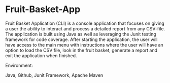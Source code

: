 # Fruit-Basket-App

Fruit Basket Application (CLI) is a console application that focuses on giving a user the ability to interact and process a detailed report from any CSV-file. The application is built using Java as well as leveraging the Junit testing framework for code coverage. After starting the application, the user will have access to the main menu with instructions where the user will have an option to load the CSV file, look in the fruit basket, generate a report and exit the application when finished. 

Environment:

Java, Github, Junit Framework, Apache Maven

